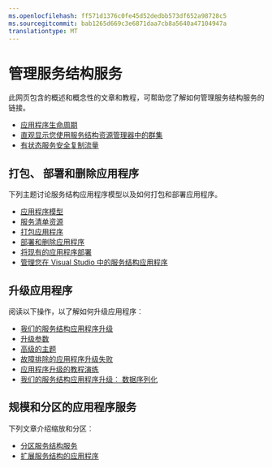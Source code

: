 ```yaml
---
ms.openlocfilehash: ff571d1376c0fe45d52dedbb573df652a98728c5
ms.sourcegitcommit: bab1265d669c3e6871daa7cb8a5640a47104947a
translationtype: MT
---
```

<properties
   pageTitle="管理服务结构服务 |Microsoft Azure"
   description="概念信息和教程，可帮助您了解如何管理服务结构服务。"
   services="service-fabric"
   documentationCenter=".net"
   authors="rwike77"
   manager="timlt"
   editor=""/>

<tags
   ms.service="service-fabric"
   ms.devlang="dotnet"
   ms.topic="article"
   ms.tgt_pltfrm="NA"
   ms.workload="NA"
   ms.date="07/09/2015"
   ms.author="ryanwi"/>

# 管理服务结构服务
此网页包含的概述和概念性的文章和教程，可帮助您了解如何管理服务结构服务的链接。

- [应用程序生命周期](service-fabric-application-lifecycle.md)
- [直观显示您使用服务结构资源管理器中的群集](service-fabric-visualizing-your-cluster.md)
- [有状态服务安全复制流量](service-fabric-replication-security.md)

## 打包、 部署和删除应用程序
下列主题讨论服务结构应用程序模型以及如何打包和部署应用程序。

- [应用程序模型](service-fabric-application-model.md)
- [服务清单资源](service-fabric-service-manifest-resources.md)
- [打包应用程序](service-fabric-application-model.md)
- [部署和删除应用程序](service-fabric-deploy-remove-applications.md)
- [将现有的应用程序部署](service-fabric-deploy-existing-app.md)
- [管理您在 Visual Studio 中的服务结构应用程序](service-fabric-manage-application-in-visual-studio.md)

## 升级应用程序
阅读以下操作，以了解如何升级应用程序︰

- [我们的服务结构应用程序升级](service-fabric-application-upgrade.md)
- [升级参数](service-fabric-application-upgrade-parameters.md)
- [高级的主题](service-fabric-application-upgrade-advanced.md)
- [故障排除的应用程序升级失败](service-fabric-application-upgrade-troubleshooting.md)
- [应用程序升级的教程演练](service-fabric-application-upgrade-tutorial.md)
- [我们的服务结构应用程序升级︰ 数据序列化](service-fabric-application-upgrade-data-serialization.md) 

## 规模和分区的应用程序服务
下列文章介绍缩放和分区︰

- [分区服务结构服务](service-fabric-concepts-partitioning.md)
- [扩展服务结构的应用程序](service-fabric-concepts-scalability.md)
 